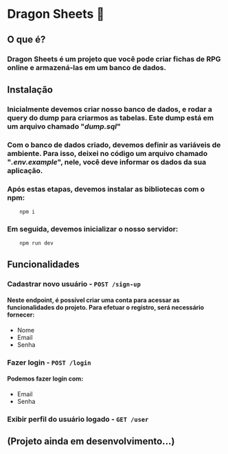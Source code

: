 # Dragon Sheets 🐲
## O que é?
### Dragon Sheets é um projeto que você pode criar fichas de RPG online e armazená-las em um banco de dados.
## Instalação
### Inicialmente devemos criar nosso banco de dados, e rodar a query do dump para criarmos as tabelas. Este dump está em um arquivo chamado "*dump.sql*" 
### Com o banco de dados criado, devemos definir as variáveis de ambiente. Para isso, deixei no código um arquivo chamado "*.env.example*", nele, você deve informar os dados da sua aplicação.
### Após estas etapas, devemos instalar as bibliotecas com o npm:
```
    npm i
``` 
### Em seguida, devemos inicializar o nosso servidor:
```
    npm run dev
```
## Funcionalidades
### Cadastrar novo usuário - `POST /sign-up`
#### Neste endpoint, é possível criar uma conta para acessar as funcionalidades do projeto. Para efetuar o registro, será necessário fornecer:
* Nome
* Email
* Senha
### Fazer login - `POST /login`
#### Podemos fazer login com: 
* Email
* Senha

### Exibir perfil do usuário logado - `GET /user`

## (Projeto ainda em desenvolvimento...)

